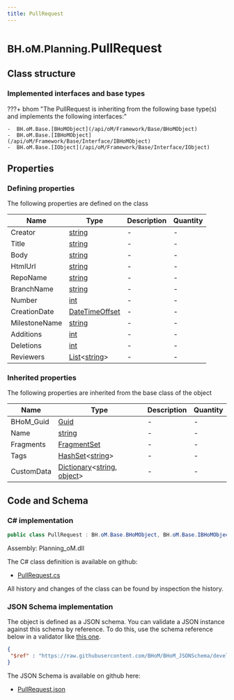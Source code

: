 ```yaml
---
title: PullRequest
---
```


# <small>BH.oM.Planning.</small>**PullRequest**



## Class structure

### Implemented interfaces and base types

???+ bhom "The PullRequest is inheriting from the following base type(s) and implements the following interfaces:"

    -  BH.oM.Base.[BHoMObject](/api/oM/Framework/Base/BHoMObject)
    -  BH.oM.Base.[IBHoMObject](/api/oM/Framework/Base/Interface/IBHoMObject)
    -  BH.oM.Base.[IObject](/api/oM/Framework/Base/Interface/IObject)


## Properties



### Defining properties

The following properties are defined on the class

| Name             | Type             | Description      | Quantity         |
|------------------|------------------|------------------|------------------|
| Creator | [string](https://learn.microsoft.com/en-us/dotnet/api/System.String?view=netstandard-2.0) | - | - |
| Title | [string](https://learn.microsoft.com/en-us/dotnet/api/System.String?view=netstandard-2.0) | - | - |
| Body | [string](https://learn.microsoft.com/en-us/dotnet/api/System.String?view=netstandard-2.0) | - | - |
| HtmlUrl | [string](https://learn.microsoft.com/en-us/dotnet/api/System.String?view=netstandard-2.0) | - | - |
| RepoName | [string](https://learn.microsoft.com/en-us/dotnet/api/System.String?view=netstandard-2.0) | - | - |
| BranchName | [string](https://learn.microsoft.com/en-us/dotnet/api/System.String?view=netstandard-2.0) | - | - |
| Number | [int](https://learn.microsoft.com/en-us/dotnet/api/System.Int32?view=netstandard-2.0) | - | - |
| CreationDate | [DateTimeOffset](https://learn.microsoft.com/en-us/dotnet/api/System.DateTimeOffset?view=netstandard-2.0) | - | - |
| MilestoneName | [string](https://learn.microsoft.com/en-us/dotnet/api/System.String?view=netstandard-2.0) | - | - |
| Additions | [int](https://learn.microsoft.com/en-us/dotnet/api/System.Int32?view=netstandard-2.0) | - | - |
| Deletions | [int](https://learn.microsoft.com/en-us/dotnet/api/System.Int32?view=netstandard-2.0) | - | - |
| Reviewers | [List](https://learn.microsoft.com/en-us/dotnet/api/System.Collections.Generic.List-1?view=netstandard-2.0)&lt;[string](https://learn.microsoft.com/en-us/dotnet/api/System.String?view=netstandard-2.0)&gt; | - | - |


### Inherited properties
The following properties are inherited from the base class of the object

| Name             | Type             | Description      | Quantity         |
|------------------|------------------|------------------|------------------|
| BHoM_Guid | [Guid](https://learn.microsoft.com/en-us/dotnet/api/System.Guid?view=netstandard-2.0) | - | - |
| Name | [string](https://learn.microsoft.com/en-us/dotnet/api/System.String?view=netstandard-2.0) | - | - |
| Fragments | [FragmentSet](/api/oM/Framework/Base/FragmentSet) | - | - |
| Tags | [HashSet](https://learn.microsoft.com/en-us/dotnet/api/System.Collections.Generic.HashSet-1?view=netstandard-2.0)&lt;[string](https://learn.microsoft.com/en-us/dotnet/api/System.String?view=netstandard-2.0)&gt; | - | - |
| CustomData | [Dictionary](https://learn.microsoft.com/en-us/dotnet/api/System.Collections.Generic.Dictionary-2?view=netstandard-2.0)&lt;[string](https://learn.microsoft.com/en-us/dotnet/api/System.String?view=netstandard-2.0), [object](https://learn.microsoft.com/en-us/dotnet/api/System.Object?view=netstandard-2.0)&gt; | - | - |


## Code and Schema

### C# implementation

``` C# title="C#"
public class PullRequest : BH.oM.Base.BHoMObject, BH.oM.Base.IBHoMObject, BH.oM.Base.IObject
```

Assembly: Planning_oM.dll

The C# class definition is available on github:

- [PullRequest.cs](https://github.com/BHoM/BHoM/blob/develop/Planning_oM/PullRequest.cs)

All history and changes of the class can be found by inspection the history.
### JSON Schema implementation

The object is defined as a JSON schema. You can validate a JSON instance against this schema by reference. To do this, use the schema reference below in a validator like [this one](https://www.jsonschemavalidator.net/).

``` json title="JSON Schema"
{
 "$ref" : "https://raw.githubusercontent.com/BHoM/BHoM_JSONSchema/develop/Planning_oM/PullRequest.json"
}
```

The JSON Schema is available on github here:

- [PullRequest.json](https://github.com/BHoM/BHoM_JSONSchema/blob/develop/Planning_oM/PullRequest.json)
